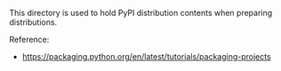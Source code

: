 This directory is used to hold PyPI distribution contents when preparing distributions.

Reference:

* https://packaging.python.org/en/latest/tutorials/packaging-projects
